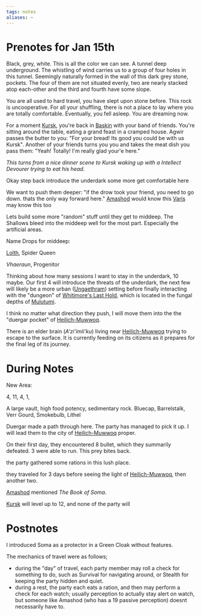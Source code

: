 ```yaml
---
tags: notes
aliases: ~
---
```


# Prenotes for Jan 15th

Black, grey, white. This is all the color we can see. A tunnel deep underground. The whistling of wind carries us to a group of four holes in this tunnel. Seemingly naturally formed in the wall of this dark grey stone, pockets. The four of them are not situated evenly, two are nearly stacked atop each-other and the third and fourth have some slope. 

You are all used to hard travel, you have slept upon stone before. This rock is uncooperative. For all your shuffling, there is not a place to lay where you are totally comfortable. Eventually, you fell asleep. You are dreaming now. 

For a moment [Kursk](..\..\NPCs\ala%20Alaturmen\High%20Power\Past%20Adventurers,%20Now%20NPCs\Kakurak's%20Chosen\Kursk.md), you're back in [Baskin](..\..\..\Notes%20on%20the%20Multiverse\Inner\Alaturmen\Places\Northwestern%20Central\Smaller%20than%20a%20feature\Baskin.md) with your band of friends. You're sitting around the table, eating a grand feast in a cramped house. Agwir passes the butter to you: "For your bread! Its good you could be with us Kursk". Another of your friends turns you you and takes the meat dish you pass them: "Yeah! Totally! I'm really glad your'e here."

*This turns from a nice dinner scene to Kursk waking up with a Intellect Devourer trying to eat his head.*

Okay
step back
introduce the underdark some more
get comfortable here

We want to push them deeper: "if the drow took your friend, you need to go down. thats the only way forward here."
[Amashod](..\..\NPCs\ala%20Alaturmen\High%20Power\Past%20Adventurers,%20Now%20NPCs\Kakurak's%20Chosen\Amashod.md) would know this
[Varis](..\..\NPCs\ala%20Alaturmen\High%20Power\Past%20Adventurers,%20Now%20NPCs\Kakurak's%20Chosen\Varis.md) may know this too

Lets build some more "random" stuff until they get to middeep. The Shallows bleed into the middeep well for the most part. Especially the artificial areas.

Name Drops for middeep:

[Lolth](..\..\..\Notes%20on%20the%20Multiverse\Inner\Underdark\General\Lolth.md), Spider Queen

*Vhaeraun*, Progenitor

Thinking about how many sessions I want to stay in the underdark, 10 maybe. Our first 4 will introduce the threats of the underdark, the next few will likely be a more urban ([Ungaethram](..\..\..\Notes%20on%20the%20Multiverse\Inner\Underdark\Locations%20&%20Holdings\Ungaethram.md)) setting before finally interacting with the "dungeon" of [Whitimore's Last Hold](..\..\..\Notes%20on%20the%20Multiverse\Inner\Underdark\Locations%20&%20Holdings\Whitimore's%20Last%20Hold.md), which is located in the fungal depths of [Mulutumi](..\..\..\Notes%20on%20the%20Multiverse\Inner\Underdark\Locations%20&%20Holdings\Mulutumi.md). 

I think no matter what direction they push, I will move them into the the "duergar pocket" of [Heilich-Muwwoq](..\..\..\Notes%20on%20the%20Multiverse\Inner\Underdark\Locations%20&%20Holdings\Heilich-Muwwoq.md).

There is an elder brain (*A'zi'imli'ku*) living near [Heilich-Muwwoq](..\..\..\Notes%20on%20the%20Multiverse\Inner\Underdark\Locations%20&%20Holdings\Heilich-Muwwoq.md) trying to escape to the surface. It is currently feeding on its citizens as it prepares for the final leg of its journey.

# During Notes

New Area:

4, 11, 4, 1, 

A large vault, high food potency, sedimentary rock.
Bluecap, Barrelstalk, Verr Gourd, Smokebulb, Lithel

Duergar made a path through here. The party has managed to pick it up. I will lead them to the city of [Heilich-Muwwoq](..\..\..\Notes%20on%20the%20Multiverse\Inner\Underdark\Locations%20&%20Holdings\Heilich-Muwwoq.md) proper. 

On their first day, they encountered 8 bullet, which they summarily defeated. 3 were able to run. This prey bites back.

the party gathered some rations in this lush place.

they traveled for 3 days before seeing the light of [Heilich-Muwwoq](..\..\..\Notes%20on%20the%20Multiverse\Inner\Underdark\Locations%20&%20Holdings\Heilich-Muwwoq.md), then another two.

[Amashod](..\..\NPCs\ala%20Alaturmen\High%20Power\Past%20Adventurers,%20Now%20NPCs\Kakurak's%20Chosen\Amashod.md) mentioned *The Book of Soma*.

[Kursk](..\..\NPCs\ala%20Alaturmen\High%20Power\Past%20Adventurers,%20Now%20NPCs\Kakurak's%20Chosen\Kursk.md) will level up to 12, and none of the party will

# Postnotes

I introduced Soma as a protector in a Green Cloak without features. 

The mechanics of travel were as follows;

* during the "day" of travel, each party member may roll a check for something to do, such as Survival for navigating around, or Stealth for keeping the party hidden and quiet.
* during a rest, the party each eats a ration, and then may perform a check for each watch; usually perception to actually stay alert on watch, but someone like Amashod (who has a 19 passive perception) doesnt necessarily have to.
